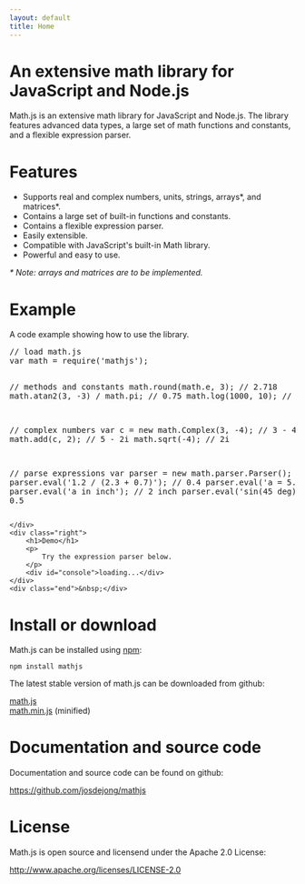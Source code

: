 ```yaml
---
layout: default
title: Home
---
```


# An extensive math library for JavaScript and Node.js

Math.js is an extensive math library for JavaScript and Node.js.
The library features advanced data types, a large set of math functions and
constants, and a flexible expression parser.


# Features

- Supports real and complex numbers, units, strings, arrays\*, and
  matrices\*.
- Contains a large set of built-in functions and constants.
- Contains a flexible expression parser.
- Easily extensible.
- Compatible with JavaScript's built-in Math library.
- Powerful and easy to use.

*\* Note: arrays and matrices are to be implemented.*

<div class="cols">
    <div class="left">
        <h1>Example</h1>
        <p>
            A code example showing how to use the library.
        </p>
        <pre id="example">
// load math.js
var math = require('mathjs');

// methods and constants
math.round(math.e, 3);            // 2.718
math.atan2(3, -3) / math.pi;      // 0.75
math.log(1000, 10);               // 3

// complex numbers
var c = new math.Complex(3, -4);  // 3 - 4i
math.add(c, 2);                   // 5 - 2i
math.sqrt(-4);                    // 2i

// parse expressions
var parser = new math.parser.Parser();
parser.eval('1.2 / (2.3 + 0.7)'); // 0.4
parser.eval('a = 5.08 cm');
parser.eval('a in inch');         // 2 inch
parser.eval('sin(45 deg) ^ 2');   // 0.5
        </pre>

    </div>
    <div class="right">
        <h1>Demo</h1>
        <p>
            Try the expression parser below.
        </p>
        <div id="console">loading...</div>
    </div>
    <div class="end">&nbsp;</div>
</div>



# Install or download

Math.js can be installed using [npm](https://npmjs.org/):

    npm install mathjs

The latest stable version of math.js can be downloaded from github:

<p>
    <a href="https://raw.github.com/josdejong/mathjs/master/math.js" target="_blank">math.js</a>
    <br>
    <a href="https://raw.github.com/josdejong/mathjs/master/math.min.js" target="_blank">math.min.js</a> (minified)
</p>

<!-- TODO: create nice download buttons
<button class="download">math.js</button>
-->

# Documentation and source code

Documentation and source code can be found on github:

<p>
    <a href="https://github.com/josdejong/mathjs" target="_blank">https://github.com/josdejong/mathjs</a>
</p>

# License

Math.js is open source and licensend under the Apache 2.0 License:

<p>
    <a href="http://www.apache.org/licenses/LICENSE-2.0" target="_blank">http://www.apache.org/licenses/LICENSE-2.0</a>
</p>
